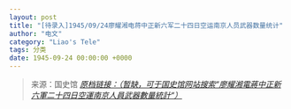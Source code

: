 ```yaml
---
layout: post
title: "[待录入]1945/09/24廖耀湘电蒋中正新六军二十四日空运南京人员武器数量统计"
author: "电文"
category: "Liao's Tele"
tags: 分类
date: 1945-09-24 00:00:00 +0000
---
```

> 来源：国史馆 [*原档链接：（暂缺，可于国史馆网站搜索“廖耀湘電蔣中正新六軍二十四日空運南京人員武器數量統計“）*]()
